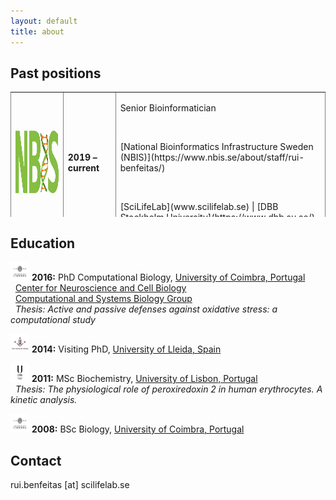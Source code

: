 ```yaml
---
layout: default
title: about
---
```


## Past positions
<table class="center" style="width: 100%; border-collapse: collapse; border-style: hidden; height: 200px;" border="1">
<tbody>
<tr style="height: 100px;">
<td style="width: 15%;"><img src="../includes/assets/img/logo/nbislogo-green.svg" width="100" height="100" /></td>
<td style="width: 15%;"><strong>2019 – current</strong></td>
<td style="width: 60%;"><p> Senior Bioinformatician</p>
&nbsp;&nbsp;<p>[National Bioinformatics Infrastructure Sweden (NBIS)](https://www.nbis.se/about/staff/rui-benfeitas/)</p>
&nbsp;&nbsp;<p>[SciLifeLab](www.scilifelab.se) | [DBB Stockholm University](https://www.dbb.su.se/)</p>
</td>
</tr>
<tr style="height: 100px;">
<td style="width: 15%;"><img src="../includes/assets/img/logo/KTH.png" width="100" height="100" /> </td>
<td style="width: 15%;"><strong>2016 – 2018:</strong></td>
<td style="width: 60%;"><p>Postdoctoral researcher</p>  
&nbsp;&nbsp;<p>[Human Protein Atlas](https://www.proteinatlas.org/) | [Sysmedicine](sysmedicine.com)</p>
&nbsp;&nbsp;<p>[SciLifeLab](www.scilifelab.se) | [KTH – Royal Institute of Technology](kth.se)</p>  
</td>
</tr>
</tbody>
</table>



## Education
<img src="../includes/assets/img/logo/UC.png" width="30" height="30" /> **2016:**  PhD Computational Biology, [University of Coimbra, Portugal](https://www.uc.pt/fctuc)  
&nbsp;&nbsp;[Center for Neuroscience and Cell Biology](http://www.cnbc.pt/)  
&nbsp;&nbsp;[Computational and Systems Biology Group](http://www.cnbc.pt/research/department_group_show.asp?iddep=1947&idgrp=1310)  
&nbsp;&nbsp;*Thesis: Active and passive defenses against oxidative stress: a computational study*    

<img src="../includes/assets/img/logo/ULl.png" width="30" height="30" /> **2014:**  Visiting PhD, [University of Lleida, Spain](https://www.irblleida.org/en/research/14/systems-biology-and-statistical-methods-for-biomedical-research)  

<img src="../includes/assets/img/logo/UL.png" width="30" height="30" /> **2011:** MSc Biochemistry, [University of Lisbon, Portugal](https://ciencias.ulisboa.pt/en)  
&nbsp;&nbsp;*Thesis: The physiological role of peroxiredoxin 2 in human erythrocytes. A kinetic analysis.*  

<img src="../includes/assets/img/logo/UC.png" width="30" height="30" /> **2008:** BSc Biology, [University of Coimbra, Portugal](https://www.uc.pt/fctuc)  


## Contact
rui.benfeitas [at] scilifelab.se